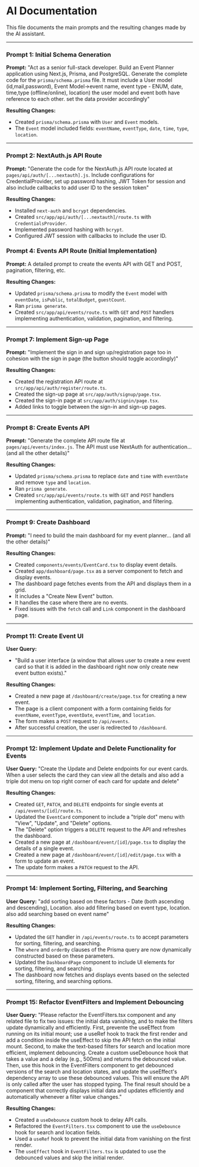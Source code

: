 
# AI Documentation

This file documents the main prompts and the resulting changes made by the AI assistant.

---

### Prompt 1: Initial Schema Generation

**Prompt:** "Act as a senior full-stack developer. Build an Event Planner application using Next.js, Prisma, and PostgreSQL. Generate the complete code for the `prisma/schema.prisma` file. It must include a User model (id,mail,password), Event Model->event name, event type - ENUM, date, time,type (offline/online), location) the user model and event both have reference to each other. set the data provider accordingly"

**Resulting Changes:**
- Created `prisma/schema.prisma` with `User` and `Event` models.
- The `Event` model included fields: `eventName`, `eventType`, `date`, `time`, `type`, `location`.

---

### Prompt 2: NextAuth.js API Route

**Prompt:** "Generate the code for the NextAuth.js API route located at `pages/api/auth/[...nextauth].js`. Include configurations for CredentialProvider, set up password hashing, JWT Token for session and also include callbacks to add user ID to the session token"

**Resulting Changes:**
- Installed `next-auth` and `bcrypt` dependencies.
- Created `src/app/api/auth/[...nextauth]/route.ts` with `CredentialsProvider`.
- Implemented password hashing with `bcrypt`.
- Configured JWT session with callbacks to include the user ID.


### Prompt 4: Events API Route (Initial Implementation)

**Prompt:** A detailed prompt to create the events API with GET and POST, pagination, filtering, etc.

**Resulting Changes:**
- Updated `prisma/schema.prisma` to modify the `Event` model with `eventDate`, `isPublic`, `totalBudget`, `guestCount`.
- Ran `prisma generate`.
- Created `src/app/api/events/route.ts` with `GET` and `POST` handlers implementing authentication, validation, pagination, and filtering.

---

### Prompt 7: Implement Sign-up Page

**Prompt:** "Implement the sign in and sign up/registration page too in cohesion with the sign in page (the button should toggle accordingly)"

**Resulting Changes:**
- Created the registration API route at `src/app/api/auth/register/route.ts`.
- Created the sign-up page at `src/app/auth/signup/page.tsx`.
- Created the sign-in page at `src/app/auth/signin/page.tsx`.
- Added links to toggle between the sign-in and sign-up pages.

---

### Prompt 8: Create Events API

**Prompt:** "Generate the complete API route file at `pages/api/events/index.js`. The API must use NextAuth for authentication... (and all the other details)"

**Resulting Changes:**
- Updated `prisma/schema.prisma` to replace `date` and `time` with `eventDate` and remove `type` and `location`.
- Ran `prisma generate`.
- Created `src/app/api/events/route.ts` with `GET` and `POST` handlers implementing authentication, validation, pagination, and filtering.

---

### Prompt 9: Create Dashboard

**Prompt:** "I need to build the main dashboard for my event planner... (and all the other details)"

**Resulting Changes:**
- Created `components/events/EventCard.tsx` to display event details.
- Created `app/dashboard/page.tsx` as a server component to fetch and display events.
- The dashboard page fetches events from the API and displays them in a grid.
- It includes a "Create New Event" button.
- It handles the case where there are no events.
- Fixed issues with the `fetch` call and `Link` component in the dashboard page.

---

### Prompt 11: Create Event UI

**User Query:**
- "Build a user interface (a window that allows user to create a new event card so that it is added in the dashboard right now only create new event button exists)."

**Resulting Changes:**
- Created a new page at `/dashboard/create/page.tsx` for creating a new event.
- The page is a client component with a form containing fields for `eventName`, `eventType`, `eventDate`, `eventTime`, and `location`.
- The form makes a `POST` request to `/api/events`.
- After successful creation, the user is redirected to `/dashboard`.

---

### Prompt 12: Implement Update and Delete Functionality for Events

**User Query:** "Create the Update and Delete endpoints for our event cards. When a user selects the card they can view all the details and also add a triple dot menu on top right corner of each card for update and delete"

**Resulting Changes:**
- Created `GET`, `PATCH`, and `DELETE` endpoints for single events at `/api/events/[id]/route.ts`.
- Updated the `EventCard` component to include a "triple dot" menu with "View", "Update", and "Delete" options.
- The "Delete" option triggers a `DELETE` request to the API and refreshes the dashboard.
- Created a new page at `/dashboard/event/[id]/page.tsx` to display the details of a single event.
- Created a new page at `/dashboard/event/[id]/edit/page.tsx` with a form to update an event.
- The update form makes a `PATCH` request to the API.

---

### Prompt 14: Implement Sorting, Filtering, and Searching

**User Query:** "add sorting based on these factors - Date (both ascending and descending), Location. also add filtering based on event type, location. also add searching based on event name"

**Resulting Changes:**
- Updated the `GET` handler in `/api/events/route.ts` to accept parameters for sorting, filtering, and searching.
- The `where` and `orderBy` clauses of the Prisma query are now dynamically constructed based on these parameters.
- Updated the `DashboardPage` component to include UI elements for sorting, filtering, and searching.
- The dashboard now fetches and displays events based on the selected sorting, filtering, and searching options.

---

### Prompt 15: Refactor EventFilters and Implement Debouncing

**User Query:** "Please refactor the EventFilters.tsx component and any related file to fix two issues: the initial data vanishing, and to make the filters update dynamically and efficiently. First, prevente the useEffect from running on its initial mount; use a useRef hook to track the first render and add a condition inside the useEffect to skip the API fetch on the initial mount. Second, to make the text-based filters for search and location more efficient, implement debouncing. Create a custom useDebounce hook that takes a value and a delay (e.g., 500ms) and returns the debounced value. Then, use this hook in the EventFilters component to get debounced versions of the search and location states, and update the useEffect's dependency array to use these debounced values. This will ensure the API is only called after the user has stopped typing. The final result should be a component that correctly displays initial data and updates efficiently and automatically whenever a filter value changes."

**Resulting Changes:**
- Created a `useDebounce` custom hook to delay API calls.
- Refactored the `EventFilters.tsx` component to use the `useDebounce` hook for search and location fields.
- Used a `useRef` hook to prevent the initial data from vanishing on the first render.
- The `useEffect` hook in `EventFilters.tsx` is updated to use the debounced values and skip the initial render.


